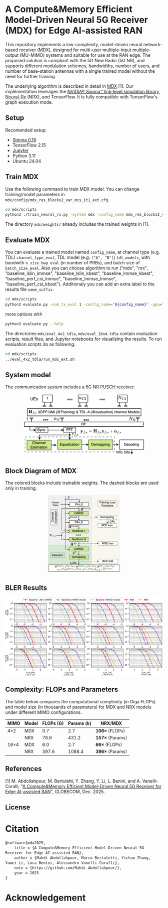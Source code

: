 

# A Compute&Memory Efficient Model-Driven Neural 5G Receiver (MDX) for Edge AI-assisted RAN
This repository implements a low-complexity, model-driven neural network-based receiver (MDX), designed for multi-user multiple-input multiple-output (MU-MIMO) systems and suitable for use at the RAN edge. The proposed solution is compliant with the 5G New Radio (5G NR), and supports different modulation schemes, bandwidths, number of users, and number of base-station antennas with a single trained model without the need for further training.

The underlying algorithm is described in detail in [MDX](https://arxiv.org/pdf/) [1]. Our implementation leverages the [NVIDIA® Sionna™ link-level simulation
library](https://nvlabs.github.io/sionna/), [Neural-Rx](https://github.com/NVlabs/neural_rx/) (NRX), and TensorFlow. It is fully compatible with TensorFlow's graph execution mode.

## Setup
Recomended setup:
- [Sionna 0.18](https://nvlabs.github.io/sionna/)
- TensorFlow 2.15
- [Jupyter](https://jupyter.org)
- Python 3.11
- Ubuntu 24.04
## Train MDX
Use the following command to train MDX model. You can change training/model parameters in `mdx/config/mdx_res_blocks2_var_mcs_it1_ext.cfg`.
``` bash
cd mdx/scripts
python3 ./train_neural_rx.py -system mdx -config_name mdx_res_blocks2_var_mcs_it1_ext.cfg -gpu 0
```
The directory `mdx/weights/` already includes the trained weights in [1].

## Evaluate MDX
You can evaluate a trained model named `config_name`, at channel type (e.g. TDL) `channel_type_eval`, TDL model (e.g. `["A", "B"]`) `tdl_models`, with bandwith `n_size_bwp_eval` (in number of PRBs), and batch size of `batch_size_eval`. Also you can choose algorithm to run ("mdx", "nrx", "baseline_lslin_lmmse", "baseline_lslin_kbest", "baseline_lmmse_kbest", "baseline_perf_csi_lmmse", "baseline_lmmse_lmmse", "baseline_perf_csi_kbest"). Additionaly you can add an extra label to the results file `name_suffix`.
```bash
cd mdx/scripts
python3 evaluate.py -num_tx_eval 1 -config_name="${config_name}" -gpu="${gpu}" -channel_type_eval="${channel_type_eval}" -tdl_models="${tdl_models}" -n_size_bwp_eval="${n_size_bwp_eval}" -batch_size_eval="${batch_size_eval}" -methods mdx -name_suffix="${name_suffix}"
```
more options with
```bash
python3 evaluate.py --help
```

The directories `mdx/eval_4x2_tdla`, `mdx/eval_16x4_tdla` contain evaluation scripts, result files, and Jupyter notebooks for visualizing the results. To run evaluation scripts do as following:
```bash
cd mdx/scripts
../eval_4x2_tdla/run_mdx_ext.sh
```

## System model
The communication system includes a 5G NR PUSCH receiver:
<p align="center"><img src="imgs/phy1.png" height=200></p>

## Block Diagram of MDX
The colored blocks include trainable weights. The dashed blocks are used only in training.
<p align="center"><img src="imgs/overall_framework_matsizes.png" height=250></p>

## BLER Results
[<p align="center"><img src="imgs/bler_16x4_tdla_prb273_annotated.png" height=250></p>](eval_16x4_tdla/eval_16x4_tdla_prb273.ipynb)

## Complexity: FLOPs and Parameters
The table below compares the computational complexity (in Giga FLOPs) and model size (in thousands of parameters) for MDX and NRX models under different MIMO configurations.

| MIMO   | Model | FLOPs (G) | Params (k) | NRX/MDX              |
|--------|--------|------------|--------------|------------------------|
| 4×2    | MDX    | 0.7        | 2.7          | **106×** (FLOPs)       |
|        | NRX    | 78.6       | 431.2        | **157×** (Params)      |
| 16×4   | MDX    | 6.0        | 2.7          | **66×** (FLOPs)        |
|        | NRX    | 397.6      | 1088.4       | **396×** (Params)      |


## References

[1] M. Abdollahpour, M. Bertuletti, Y. Zhang, Y. Li, L. Benini, and A. Vanelli-Coralli, "[A Compute&Memory Efficient Model-Driven Neural 5G Receiver for Edge AI-assisted RAN](https://arxiv.org/pdf/)", GLOBECOM, Dec. 2025.


## License


# Citation

```
@software{mdx2025,
    title = {A Compute&Memory Efficient Model-Driven Neural 5G Receiver for Edge AI-assisted RAN},
    author = {Mahdi Abdollahpour, Marco Bertuletti, Yichao Zhang, Yawei Li, Luca Benini, Alessandro Vanelli-Coralli},
    note = {https://github.com/Mahdi-Abdollahpour/},
    year = 2025
}
```

# Acknowledgement


